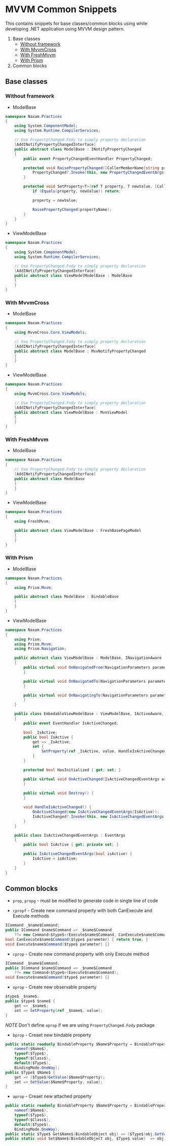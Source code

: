 # MVVM Common Snippets
This contains snippets for base classes/common blocks using while developing .NET application using MVVM design pattern.

1. Base classes
    - [Without framework](#without-framework)
    - [With MvvmCross](#with-mvvmcross)
    - [With FreshMvvm](#with-freshmvvm)
    - [With Prism](#with-prism)
2. Common blocks

## Base classes
### Without framework
- ModelBase
```C#
namespace Naxam.Practices 
{
    using System.ComponentModel;
    using System.Runtime.CompilerServices;

    // Use PropertyChanged.Fody to simply property declaration
    [AddINotifyPropertyChangedInterface]
    public abstract class ModelBase : INotifyPropertyChanged
    {
        public event PropertyChangedEventHandler PropertyChanged;

        protected void RaisePropertyChanged([CallerMemberName]string propertyName = null) {
            PropertyChanged?.Invoke(this, new PropertyChangedEventArgs(propertyName));
        }

        protected void SetProperty<T>(ref T property, T newValue, [CallerMemberName]string propertyName = null) {
            if (Equals(property, newValue)) return;

            property = newValue;

            RaisePropertyChanged(propertyName);
        }
    }
}
```

- ViewModelBase
```C#
namespace Naxam.Practices 
{
    using System.ComponentModel;
    using System.Runtime.CompilerServices;

    // Use PropertyChanged.Fody to simply property declaration
    [AddINotifyPropertyChangedInterface]
    public abstract class ViewModelModelBase : ModelBase
    {
    }
}
```

### With MvvmCross
- ModelBase
```C#
namespace Naxam.Practices 
{
    using MvvmCross.Core.ViewModels;

    // Use PropertyChanged.Fody to simply property declaration
    [AddINotifyPropertyChangedInterface]
    public abstract class ModelBase : MvxNotifyPropertyChanged
    {
    }
}
```

- ViewModelBase
```C#
namespace Naxam.Practices 
{
    using MvvmCross.Core.ViewModels;

    // Use PropertyChanged.Fody to simply property declaration
    [AddINotifyPropertyChangedInterface]
    public abstract class ViewModelBase : MvxViewModel
    {
    }
}
```

### With FreshMvvm
- ModelBase
```C#
namespace Naxam.Practices 
{
    // Use PropertyChanged.Fody to simply property declaration
    [AddINotifyPropertyChangedInterface]
    public abstract class ModelBase
    {
    }
}
```

- ViewModelBase
```C#
namespace Naxam.Practices 
{
    using FreshMvvm;

    public abstract class ViewModelBase : FreshBasePageModel
    {
    }
}
```

### With Prism
- ModelBase
```C#
namespace Naxam.Practices 
{
    using Prism.Mvvm;

    public abstract class ModelBase : BindableBase
    {
    }
}
```

- ViewModelBase
```C#
namespace Naxam.Practices 
{
    using Prism;
    using Prism.Mvvm;
    using Prism.Navigation;

    public abstract class ViewModelBase : ModelBase, INavigationAware
    {
        public virtual void OnNavigatedFrom(NavigationParameters parameters) {
        }

        public virtual void OnNavigatedTo(NavigationParameters parameters) {
        }

        public virtual void OnNavigatingTo(NavigationParameters parameters) {
        }
    }

    public class EmbedableViewModelBase : ViewModelBase, IActiveAware, IDestructible
    {
        public event EventHandler IsActiveChanged;

        bool _IsActive;
        public bool IsActive {
            get => _IsActive;
            set {
                SetProperty(ref _IsActive, value, HandleIsActiveChanged);
            }
        }

        protected bool HasInitialized { get; set; }

        public virtual void OnActiveChanged(IsActiveChangedEventArgs args) {
        }
    
        public virtual void Destroy() {
        }

        void HandleIsActiveChanged() {
            OnActiveChanged(new IsActiveChangedEventArgs(IsActive));
            IsActiveChanged?.Invoke(this, new IsActiveChangedEventArgs(IsActive));
        }
    }

    public class IsActiveChangedEventArgs : EventArgs
    {
        public bool IsActive { get; private set; }

        public IsActiveChangedEventArgs(bool isActive) {
            IsActive = isActive;
        }
    }
}
```

## Common blocks
- `prop`, `propg` - must be modified to generate code in single line of code

- `cpropf` - Create new command property with both CanExecute and Execute methods
```C#
ICommand _$name$Command;
public ICommand $name$Command => _$name$Command 
    ??= new Command<$type$>(Execute$name$Command, CanExecute$name$Command); 
bool CanExecute$name$Command($type$ parameter) { return true; }
void Execute$name$Command($type$ parameter) {}
```

- `cprop` - Create new command property with only Execute method
```C#
ICommand _$name$Command;
public ICommand $name$Command => _$name$Command 
    ??= new Command<$type$>(Execute$name$Command); 
void Execute$name$Command($type$ parameter) {}
```

- `oprop` - Create new observable property
```C#
$type$ _$name$;
public $type$ $name$ {
    get => _$name$;
    set => SetProperty(ref _$name$, value);
}
```
*NOTE* Don't define `oprop` if we are using `PropertyChanged.Fody` package

- `bprop` - Creaet new bindable property
```c#
public static readonly BindableProperty $Name$Property = BindableProperty.Create(
    nameof($Name$),
    typeof($Type$),
    typeof($Class$),
    default($Type$),
    BindingMode.OneWay);
public $Type$ $Name$ {
    get => ($Type$)GetValue($Name$Property);
    set => SetValue($Name$Property, value);
}
```

- `aprop` - Creaet new attached property
```c#
public static readonly BindableProperty $Name$Property = BindableProperty.CreateAttached(
    nameof($Name$),
    typeof($Type$),
    typeof($Class$),
    default($Type$),
    BindingMode.OneWay);
public static $Type$ Get$Name$(BindableObject obj) => ($Type$)obj.GetValue($Name$Property);
public static void Set$Name$(BindableObject obj, $Type$ value)  => obj.SetValue($Name$Property, value);
```